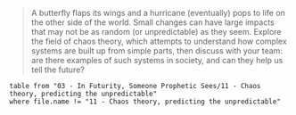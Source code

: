 > A butterfly flaps its wings and a hurricane (eventually) pops to life on the other side of the world. Small changes can have large impacts that may not be as random (or unpredictable) as they seem. Explore the field of chaos theory, which attempts to understand how complex systems are built up from simple parts, then discuss with your team: are there examples of such systems in society, and can they help us tell the future?

 ```dataview
table from "03 - In Futurity, Someone Prophetic Sees/11 - Chaos theory, predicting the unpredictable"
where file.name != "11 - Chaos theory, predicting the unpredictable"
```